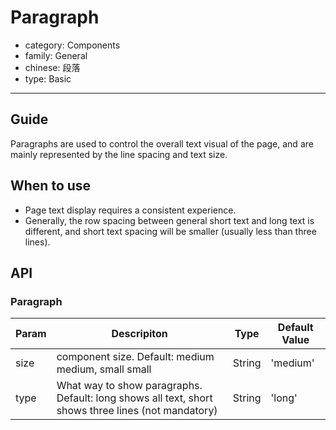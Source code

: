 # Paragraph

-   category: Components
-   family: General
-   chinese: 段落
-   type: Basic

---

## Guide

Paragraphs are used to control the overall text visual of the page, and are mainly represented by the line spacing and text size.

## When to use

- Page text display requires a consistent experience.
- Generally, the row spacing between general short text and long text is different, and short text spacing will be smaller (usually less than three lines).

## API

### Paragraph

| Param | Descripiton  | Type  | Default Value |
| ---- | ------------------------------------------ | ------ | -------- |
| size | component size. Default: medium medium, small small | String | 'medium' |
| type | What way to show paragraphs. Default: long shows all text, short shows three lines (not mandatory) | String | 'long' |
